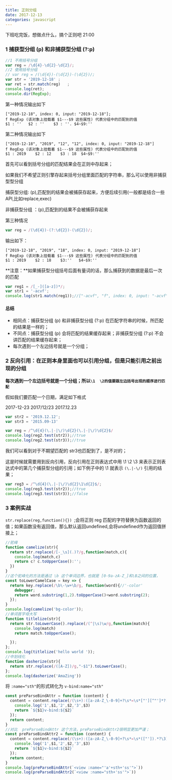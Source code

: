 ```yaml
---
title: 正则分组
date: 2017-12-13 
categories: javascript 
---
```


下班吃完饭，想做点什么，搞个正则吧  21:00

### 1 捕获型分组 (p) 和非捕获型分组 (?:p)

```javascript
//1 不用括号分组
var reg = /\d{4}-\d{2}-\d{2}/;
//2 使用括号分组
// var reg = /(\d{4})-(\d{2})-(\d{2})/;
var str = '2019-12-18' ;
var ret = str.match(reg)   ;
console.log(ret);
console.dir(RegExp);
```

第一种情况输出如下

```
["2019-12-18", index: 0, input: "2019-12-18"];
f RegExp (该对象上挂载着 $1---$9 这些属性) 代表分组中的匹配到的值
$1 : ''   $2 : ''    $3 : ''. $4~$9:''   
```

第二种情况输出如下

```
["2019-12-18", "2019", "12", "12", index: 0, input: "2019-12-18"]
f RegExp (该对象上挂载着 $1---$9 这些属性) 代表分组中的匹配到的值
$1 : 2019    $2 : 12    $3 : 18  $4~$9:''
```

首先可以看到括号分组的匹配结果会在正则中存起来；

如果我们不希望正则引擎存起来括号分组里面匹配的字符串，那么可以使用非捕获型型分组

捕获型分组: (p),匹配到的结果会被捕获存起来，方便后续引用(一般都是结合一些API,比如replace,exec)

非捕获型分组 ：(p),匹配到的结果不会被捕获存起来

第三种情况

```javascript
var reg = /(\d{4})-(?:\d{2})-(\d{2})/;
```

输出如下：

```
["2019-12-18", "2019", "18", index: 0, input: "2019-12-18"]
f RegExp (该对象上挂载着 $1---$9 这些属性) 代表分组中的匹配到的值
$1 : 2019    $2 : 18    $3:''   $4~$9:''
```

**注意：**如果捕获型分组括号后面有量词的话，那么捕获到的数据是最后一次的匹配

```javascript
var reg1 = /[_-]([a-z])*/;
var str1 = '-acvf';
console.log(str1.match(reg1));//["-acvf", "f", index: 0, input: "-acvf"]
```

#### 总结

* 相同点：捕获型分组 (p) 和非捕获型分组 (?:p) 在匹配字符串的时候，所匹配的结果是一样的；
* 不同点：捕获型分组 (p) 会将匹配的结果缓存起来；非捕获型分组 (?:p) 不会讲匹配的结果缓存起来；
* 每次遇到一个左边括号就是一个分组；

### 2 反向引用：在正则本身里面也可以引用分组，但是只能引用之前出现的分组

**每次遇到一个左边括号就是一个分组；所以`\1  \2的值要跟左边括号出现的顺序进行匹配`**

假如我们要匹配一个日期，满足如下格式

2017-12-23     2017/12/23     2017.12.23

```javascript
var str2 = '2019.12.12';
var str3 = '2015.09-13' 
```

```javascript
var reg = /^\d{4}(\.|-|\/)\d{2}(\.|-|\/)\d{2}$/
console.log(reg2.test(str2));//true
console.log(reg2.test(str3));//true
```

我们可以看到对于不期望匹配的 str3也匹配到了，是不对的；

这是时候就需要用到反向引用，反向引用在正则表达式中用 \1    \2    \3  来表示正则表达式中的第几个捕获型分组的引用；如下例子中的 \1  就表示 `(\.|-\/)` 引用的结果；

```javascript
var reg3 = /^\d{4}(\.|-|\/)\d{2}\1\d{2}$/;
console.log(reg3.test(str2));//true
console.log(reg3.test(str3));//false
```

### 3 案例实战

`str.replace(reg,function(){}) `;会将正则 reg 匹配的字符替换为函数返回的值；如果函数没有返回值，那么默认返回undefined,会将undefined作为返回值拼接上；

```javascript
//驼峰
function camelize(str){
  return str.replace(/[-_\s](.)?/g,function(match,c){
    console.log(match,c)
    return c? c.toUpperCase():'';
  })
}
//这个驼峰化的方法是通过 \b 这个单词边界，也就是 [0-9a-zA-Z_]和\B之间的位置，
const toLowerCamelCase = key => {
  return key.replace(/\b\-\w+\b/g, function(word){//'-color'
    debugger;
    return word.substring(1,2).toUpperCase()+word.substring(2);
  });
}
console.log(camelize('bg-color'));
//单词首字母大写
function titlelize(str){
  return str.toLowerCase().replace(/(^|\s)\w/g,function(match){
    console.log(match)
    return match.toUpperCase();

  });
};
console.log(titlelize('hello world '));
//中划线化 
function dasherize(str){
  return str.replace(/([A-Z])/g,"-$1").toLowerCase();
};
console.log(dasherize('AmaZing'))
```

将 `:name="sth"`的形式转化为 `v-bind:name="sth"`

```javascript
const preParseBindAttr = function (content) {
  content = content.replace(/(\s+):([a-zA-Z_\-0-9]+?\s*=\s*["'][^"']*?['"])/ig, (m, $1, $2,$3) => {
    console.log('1',$1,'2',$2,'3',$3)
    return `${$1}v-bind:${$2}`
  });
  return content;
}
//对比  preParseBindAttr 这个方法，preParseBindAttr2很明显更加严谨；
const preParseBindAttr2 = function (content) {
  content = content.replace(/(\s+):([a-zA-Z_\-0-9]+?\s*=\s*(["']).*?\3)/ig, (m, $1, $2,$3) => {
    console.log('1',$1,'2',$2,'3',$3)
    return `${$1}v-bind:${$2}`
  });
  return content;
}
console.log(preParseBindAttr(`<view :name="'a'+sth+'ss'">`))
console.log(preParseBindAttr2(`<view :name="sth+'ss'">`))
```





